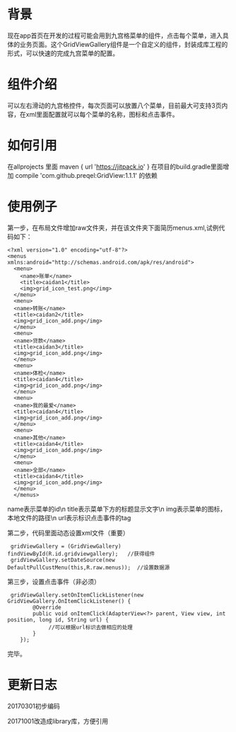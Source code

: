 # 背景
现在app首页在开发的过程可能会用到九宫格菜单的组件，点击每个菜单，进入具体的业务页面。这个GridViewGallery组件是一个自定义的组件，封装成库工程的形式，可以快速的完成九宫菜单的配置。
# 组件介绍
可以左右滑动的九宫格控件，每次页面可以放置八个菜单，目前最大可支持3页内容，在xml里面配置就可以每个菜单的名称，图标和点击事件。
# 如何引用
在allprojects 里面 maven { url 'https://jitpack.io' }
在项目的build.gradle里面增加 compile 'com.github.preqel:GridView:1.1.1' 的依赖
# 使用例子
第一步，在布局文件增加raw文件夹，并在该文件夹下面简历menus.xml,试例代码如下：
```
<?xml version="1.0" encoding="utf-8"?>
<menus    xmlns:android="http://schemas.android.com/apk/res/android">    
  <menu>   
    <name>账单</name>            
    <title>caidan1</title>        
    <img>grid_icon_test.png</img>    
  </menu>    
  <menu>      
  <name>转账</name>        
  <title>caidan2</title>       
  <img>grid_icon_add.png</img>    
  </menu>    
  <menu>        
  <name>贷款</name>       
  <title>caidan3</title>       
  <img>grid_icon_add.png</img>    
  </menu>   
  <menu>        
  <name>体检</name>       
  <title>caidan4</title>       
  <img>grid_icon_add.png</img>   
  </menu>  
  <menu>       
  <name>我的最爱</name>      
  <title>caidan4</title>       
  <img>grid_icon_add.png</img>    
  </menu>  
  <menu>       
  <name>其他</name>      
  <title>caidan4</title>        
  <img>grid_icon_add.png</img>   
  </menu>  
  <menu>        
  <name>全部</name>       
  <title>caidan4</title>       
  <img>grid_icon_add.png</img>    
  </menu>
  </menus>
```

name表示菜单的id\n
title表示菜单下方的标题显示文字\n
img表示菜单的图标，本地文件的路径\n
url表示标识点击事件的tag
    
第二步，代码里面动态设置xml文件（重要）
    
     gridViewGallery = (GridViewGallery) findViewById(R.id.gridviewgallery);   //获得组件
     gridViewGallery.setDateSource(new DefaultPullCustMenu(this,R.raw.menus));  //设置数据源
     
第三步，设置点击事件（非必须）
     
     gridViewGallery.setOnItemClickListener(new GridViewGallery.OnItemClickListener() {
            @Override
            public void onItemClick(AdapterView<?> parent, View view, int position, long id, String url) {
                 //可以根据url标识去做相应的处理
            }
        });
完毕。

# 更新日志

20170301初步编码

20171001改造成library库，方便引用
